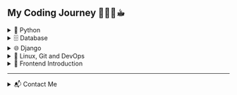 ## My Coding Journey 👩🏻‍💻☕︎
<div style="display: flex; align-items: flex-start; justify-content: space-between; flex-wrap: wrap;">

<div style="flex: 1; min-width: 300px;">

<details>
<summary>🐍 Python</summary>

* Variables, Data Types, and Type Casting
* Control Structures: Conditional statements, loops, and list manipulation
* Functions: Definition, Decorators, and Functional Programming
* Dictionaries, Tuples, and Sets
* File Handling: Operations, Exception Handling, and Encoding
* OOP: Classes, Inheritance, Encapsulation, and Magic Methods

</details>

<details>
<summary>🗄️ Database</summary>

* Database Design, Tables, Schemas and ERD
* SQL: Queries, CRUD Operations, Joins, and Aggregation Pipelines
* Indexing and Query Optimization Techniques
* NoSQL: MongoDB Collections

</details>

<details>
<summary>🌐 Django</summary>

* MVT Architecture, Models, Views and Templates
* Django ORM
* REST Framework and Serializing Data
* Authentication and Security
* Integrating Third-party Libraries with DRF

</details>

<details>
<summary>🐧 Linux, Git and DevOps</summary>

* Linux Basics: Commands and Bash Scripting
* Git: Core Commands and Collaborative Workflows
* Nginx Web Server and Reverse Proxy
* Docker Basics and Dockerfiles
* Cloud Deployment and Hosting Applications

</details>

<details>
<summary>🎨 Frontend Introduction</summary>

* HTML5: Structure of Web Pages
* CSS3: Styling, Flexbox, Grid Layouts
* JavaScript: DOM Manipulation and Event Handling
* Frontend Frameworks: Brief Introduction to React

</details>

---
<details>
<summary>📬 Contact Me</summary>

📧 <a href="mailto:fatemehsadat1380@gmail.com">[fatemehsadat1380@gmail.com](mailto:fatemehsadat1380@gmail.com)</a>

</details>








<!--
**ftm-hoseini/ftm-hoseini** is a ✨ _special_ ✨ repository because its `README.md` (this file) appears on your GitHub profile.

Here are some ideas to get you started:

- 🔭 I’m currently working on ...
- 🌱 I’m currently learning ...
- 👯 I’m looking to collaborate on ...
- 🤔 I’m looking for help with ...
- 💬 Ask me about ...
- 📫 How to reach me: ...
- 😄 Pronouns: ...
- ⚡ Fun fact: ...
-->
